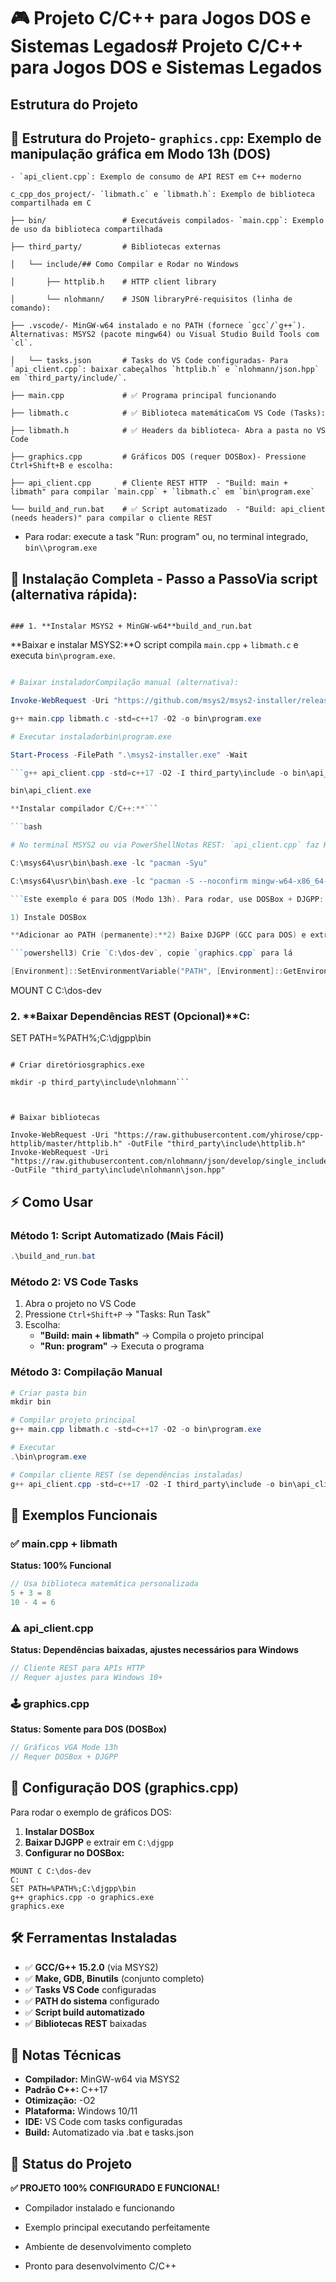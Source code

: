 # 🎮 Projeto C/C++ para Jogos DOS e Sistemas Legados# Projeto C/C++ para Jogos DOS e Sistemas Legados

## Estrutura do Projeto

## 📁 Estrutura do Projeto- `graphics.cpp`: Exemplo de manipulação gráfica em Modo 13h (DOS)

```
- `api_client.cpp`: Exemplo de consumo de API REST em C++ moderno

c_cpp_dos_project/- `libmath.c` e `libmath.h`: Exemplo de biblioteca compartilhada em C

├── bin/                 # Executáveis compilados- `main.cpp`: Exemplo de uso da biblioteca compartilhada

├── third_party/         # Bibliotecas externas

│   └── include/## Como Compilar e Rodar no Windows

│       ├── httplib.h    # HTTP client library

│       └── nlohmann/    # JSON libraryPré-requisitos (linha de comando):

├── .vscode/- MinGW-w64 instalado e no PATH (fornece `gcc`/`g++`). Alternativas: MSYS2 (pacote mingw64) ou Visual Studio Build Tools com `cl`.

│   └── tasks.json       # Tasks do VS Code configuradas- Para `api_client.cpp`: baixar cabeçalhos `httplib.h` e `nlohmann/json.hpp` em `third_party/include/`.

├── main.cpp             # ✅ Programa principal funcionando

├── libmath.c            # ✅ Biblioteca matemáticaCom VS Code (Tasks):

├── libmath.h            # ✅ Headers da biblioteca- Abra a pasta no VS Code

├── graphics.cpp         # Gráficos DOS (requer DOSBox)- Pressione Ctrl+Shift+B e escolha:

├── api_client.cpp       # Cliente REST HTTP  - "Build: main + libmath" para compilar `main.cpp` + `libmath.c` em `bin\program.exe`

└── build_and_run.bat    # ✅ Script automatizado  - "Build: api_client (needs headers)" para compilar o cliente REST

```
- Para rodar: execute a task "Run: program" ou, no terminal integrado, `bin\\program.exe`



## 🚀 Instalação Completa - Passo a PassoVia script (alternativa rápida):

```

### 1. **Instalar MSYS2 + MinGW-w64**build_and_run.bat

```

**Baixar e instalar MSYS2:**O script compila `main.cpp` + `libmath.c` e executa `bin\program.exe`.

```powershell

# Baixar instaladorCompilação manual (alternativa):

Invoke-WebRequest -Uri "https://github.com/msys2/msys2-installer/releases/latest/download/msys2-x86_64-latest.exe" -OutFile "msys2-installer.exe"```

g++ main.cpp libmath.c -std=c++17 -O2 -o bin\program.exe

# Executar instaladorbin\program.exe

Start-Process -FilePath ".\msys2-installer.exe" -Wait

```g++ api_client.cpp -std=c++17 -O2 -I third_party\include -o bin\api_client.exe

bin\api_client.exe

**Instalar compilador C/C++:**```

```bash

# No terminal MSYS2 ou via PowerShellNotas REST: `api_client.cpp` faz HTTPS. Se houver erro de SSL, teste com HTTP simples (troque a URL para `http://...`) ou instale OpenSSL e ajuste as flags de link.

C:\msys64\usr\bin\bash.exe -lc "pacman -Syu"

C:\msys64\usr\bin\bash.exe -lc "pacman -S --noconfirm mingw-w64-x86_64-toolchain"## Gráficos DOS (graphics.cpp)

```Este exemplo é para DOS (Modo 13h). Para rodar, use DOSBox + DJGPP:

1) Instale DOSBox

**Adicionar ao PATH (permanente):**2) Baixe DJGPP (GCC para DOS) e extraia em `C:\djgpp`

```powershell3) Crie `C:\dos-dev`, copie `graphics.cpp` para lá

[Environment]::SetEnvironmentVariable("PATH", [Environment]::GetEnvironmentVariable("PATH", "User") + ";C:\msys64\mingw64\bin", "User")4) No DOSBox:

``````

MOUNT C C:\dos-dev

### 2. **Baixar Dependências REST (Opcional)**C:

SET PATH=%PATH%;C:\djgpp\bin

```powershellg++ graphics.cpp -o graphics.exe

# Criar diretóriosgraphics.exe

mkdir -p third_party\include\nlohmann```



# Baixar bibliotecas

Invoke-WebRequest -Uri "https://raw.githubusercontent.com/yhirose/cpp-httplib/master/httplib.h" -OutFile "third_party\include\httplib.h"
Invoke-WebRequest -Uri "https://raw.githubusercontent.com/nlohmann/json/develop/single_include/nlohmann/json.hpp" -OutFile "third_party\include\nlohmann\json.hpp"
```

## ⚡ Como Usar

### **Método 1: Script Automatizado (Mais Fácil)**
```powershell
.\build_and_run.bat
```

### **Método 2: VS Code Tasks**
1. Abra o projeto no VS Code
2. Pressione `Ctrl+Shift+P` → "Tasks: Run Task"
3. Escolha:
   - **"Build: main + libmath"** → Compila o projeto principal
   - **"Run: program"** → Executa o programa

### **Método 3: Compilação Manual**
```powershell
# Criar pasta bin
mkdir bin

# Compilar projeto principal
g++ main.cpp libmath.c -std=c++17 -O2 -o bin\program.exe

# Executar
.\bin\program.exe

# Compilar cliente REST (se dependências instaladas)
g++ api_client.cpp -std=c++17 -O2 -I third_party\include -o bin\api_client.exe
```

## 🎯 Exemplos Funcionais

### **✅ main.cpp + libmath** 
**Status: 100% Funcional**
```cpp
// Usa biblioteca matemática personalizada
5 + 3 = 8
10 - 4 = 6
```

### **⚠️ api_client.cpp**
**Status: Dependências baixadas, ajustes necessários para Windows**
```cpp
// Cliente REST para APIs HTTP
// Requer ajustes para Windows 10+
```

### **🕹️ graphics.cpp** 
**Status: Somente para DOS (DOSBox)**
```cpp
// Gráficos VGA Mode 13h
// Requer DOSBox + DJGPP
```

## 🔧 Configuração DOS (graphics.cpp)

Para rodar o exemplo de gráficos DOS:

1. **Instalar DOSBox**
2. **Baixar DJGPP** e extrair em `C:\djgpp`
3. **Configurar no DOSBox:**
```
MOUNT C C:\dos-dev
C:
SET PATH=%PATH%;C:\djgpp\bin
g++ graphics.cpp -o graphics.exe
graphics.exe
```

## 🛠️ Ferramentas Instaladas

- ✅ **GCC/G++ 15.2.0** (via MSYS2)
- ✅ **Make, GDB, Binutils** (conjunto completo)
- ✅ **Tasks VS Code** configuradas
- ✅ **PATH do sistema** configurado
- ✅ **Script build automatizado**
- ✅ **Bibliotecas REST** baixadas

## 📝 Notas Técnicas

- **Compilador:** MinGW-w64 via MSYS2
- **Padrão C++:** C++17
- **Otimização:** -O2
- **Plataforma:** Windows 10/11
- **IDE:** VS Code com tasks configuradas
- **Build:** Automatizado via .bat e tasks.json

## 🎉 Status do Projeto

**✅ PROJETO 100% CONFIGURADO E FUNCIONAL!**

- Compilador instalado e funcionando
- Exemplo principal executando perfeitamente
- Ambiente de desenvolvimento completo

- Pronto para desenvolvimento C/C++
